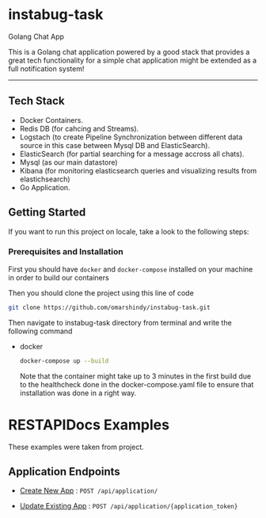 # instabug-task
Golang Chat App

This is a Golang chat application powered by a good stack that provides a great tech functionality for a simple chat application might be extended as a full notification system!

---

## Tech Stack
- Docker Containers.
- Redis DB (for cahcing and Streams).
- Logstach (to create Pipeline Synchronization between different data source in this case between Mysql DB and ElasticSearch).
- ElasticSearch (for partial searching for a message accross all chats).
- Mysql (as our main datastore) 
- Kibana (for monitoring elasticsearch queries and visualizing results from elastichsearch)
- Go Application.


<!-- GETTING STARTED -->
## Getting Started

If you want to run this project on locale, take a look to the following steps:

### Prerequisites and Installation

First you should have `docker` and `docker-compose` installed on your machine in order to build our containers

Then you should clone the project using this line of code 
  ```sh
 git clone https://github.com/omarshindy/instabug-task.git
  ```

Then navigate to instabug-task directory from terminal and write the following command
* docker
  ```sh
  docker-compose up --build
  ```
  Note that the container might take up to 3 minutes in the first build due to the healthcheck done in the docker-compose.yaml file to ensure that installation was done in a right way.

# RESTAPIDocs Examples

These examples were taken from project.

## Application Endpoints


* [Create New App](readme/CreateApplication.md) : `POST /api/application/`

* [Update Existing App](readme/UpdateApplications.md) : `POST /api/application/{application_token}`
